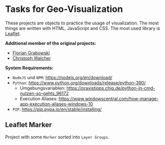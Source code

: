 # Tasks for Geo-Visualization

These projects are objects to practice the usage of visualization. The most things are written with HTML, JavaScript and
CSS. The most used library is [Leaflet](https://leafletjs.com/).

__Additional member of the original projects:__

* [Florian Grabowski](https://github.com/FlorianGrabowski)
* [Christoph Walcher](https://github.com/wiomoc)

__System Requirements:__

* `NodeJS` und `NPM`: https://nodejs.org/en/download/
* `Python`: https://www.python.org/downloads/release/python-390/
  * Umgebungsvariablen: https://praxistipps.chip.de/python-in-cmd-nutzen-so-gehts_96172
  * Execution Aliases: https://www.windowscentral.com/how-manage-app-execution-aliases-windows-10
* `PIP`: https://pip.pypa.io/en/stable/installing/

## Leaflet Marker

Project with some `Marker` sorted into `Layer Groups`.
